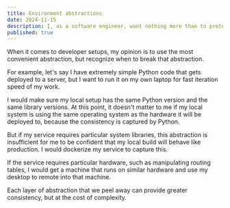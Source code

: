 ```yaml
---
title: Environment abstractions
date: 2024-11-15
description: I, as a software engineer, want nothing more than to pretend software doesn't exist.
published: true
---
```


When it comes to developer setups, my opinion is to use the most convenient abstraction, but recognize when to
break that abstraction.

For example, let's say I have extremely simple Python code that gets deployed to a server, but I want to
run it on my own laptop for fast iteration speed of my work.

I would make sure my local setup has the same Python version and the same library versions. At this point, it doesn't
matter to me if my local system is using the same operating system as the hardware it will be deployed to, because
the consistency is captured by Python.

But if my service requires particular system libraries, this abstraction is insufficient for me to be confident that
my local build will behave like production. I would dockerize my service to capture this.

If the service requires particular hardware, such as manipulating routing tables, I would get a machine
that runs on similar hardware and use my desktop to remote into that machine.

Each layer of abstraction that we peel away can provide greater consistency, but at the cost of complexity.
